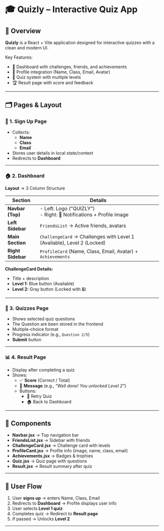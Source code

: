 # 🎓 Quizly – Interactive Quiz App

## 📖 Overview
**Quizly** is a React + Vite application designed for interactive quizzes with a clean and modern UI.

Key Features:
- 📌 Dashboard with challenges, friends, and achievements  
- 👤 Profile integration (Name, Class, Email, Avatar)  
- 📝 Quiz system with multiple levels  
- 🏆 Result page with score and feedback  

---

## 🗂️ Pages & Layout

### 🔑 1. Sign Up Page
- Collects:
  - **Name**
  - **Class**
  - **Email**
- Stores user details in local state/context
- Redirects to **Dashboard**

---

### 🏠 2. Dashboard
**Layout** → 3 Column Structure  

| Section          | Details                                                                 |
|------------------|-------------------------------------------------------------------------|
| **Navbar (Top)** | - Left: Logo ("QUIZLY") <br> - Right: 🔔 Notifications + Profile Image  |
| **Left Sidebar** | `FriendsList` → Active friends, avatars                                |
| **Main Section** | `ChallengeCard` → Challenges with Level 1 (Available), Level 2 (Locked) |
| **Right Sidebar**| `ProfileCard` (Name, Class, Email, Avatar) + `Achievements`             |

**ChallengeCard Details:**
- Title + description  
- **Level 1:** Blue button (Available)  
- **Level 2:** Gray button (Locked with 🔒)  

---

### 📝 3. Quizzes Page
- Shows selected quiz questions
- The Question are been stored in the frontend
- Multiple-choice format  
- Progress indicator (e.g., `Question 2/5`)  
- **Submit** button  

---

### 📊 4. Result Page
- Display after completing a quiz  
- Shows:  
  - ✅ **Score** (Correct / Total)  
  - 🎉 **Message** (e.g., *"Well done! You unlocked Level 2"*)  
  - Buttons:  
    - 🔄 Retry Quiz  
    - 🏠 Back to Dashboard  

---

## 🧩 Components
- **Navbar.jsx** → Top navigation bar  
- **FriendsList.jsx** → Sidebar with friends  
- **ChallengeCard.jsx** → Challenge card with levels  
- **ProfileCard.jsx** → Profile info (image, name, class, email)  
- **Achievements.jsx** → Badges & trophies  
- **Quiz.jsx** → Quiz page with questions  
- **Result.jsx** → Result summary after quiz  

---

## 🔄 User Flow
1. User **signs up** → enters Name, Class, Email  
2. Redirects to **Dashboard** → Profile displays user info  
3. User selects **Level 1 quiz**  
4. Completes quiz → Redirect to **Result page**  
5. If passed → Unlocks **Level 2**  

---
